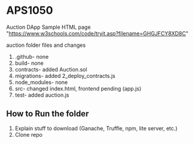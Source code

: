 # APS1050
Auction DApp
Sample HTML page "https://www.w3schools.com/code/tryit.asp?filename=GHGJFCY8XD8C"

auction folder
files and changes

1. .github- none
2. build- none
3. contracts- added Auction.sol
4. migrations- added 2_deploy_contracts.js
5. node_modules- none
6. src- changed index.html, frontend pending (app.js)
7. test- added auction.js


## How to Run the folder
1. Explain stuff to download (Ganache, Truffle, npm, lite server, etc.)
2. Clone repo
